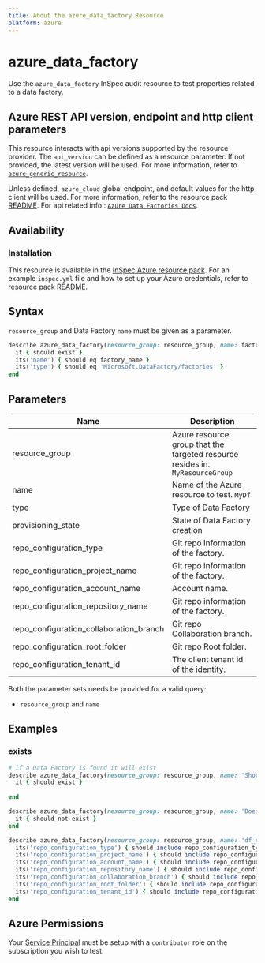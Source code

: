 ```yaml
---
title: About the azure_data_factory Resource
platform: azure
---
```


# azure_data_factory

Use the `azure_data_factory` InSpec audit resource to test properties related to a data factory.

## Azure REST API version, endpoint and http client parameters

This resource interacts with api versions supported by the resource provider.
The `api_version` can be defined as a resource parameter.
If not provided, the latest version will be used.
For more information, refer to [`azure_generic_resource`](azure_generic_resource.md).

Unless defined, `azure_cloud` global endpoint, and default values for the http client will be used.
For more information, refer to the resource pack [README](../../README.md).
For api related info : [`Azure Data Factories Docs`](https://docs.microsoft.com/en-us/rest/api/datafactory/factories/get).


## Availability

### Installation

This resource is available in the [InSpec Azure resource pack](https://github.com/inspec/inspec-azure). 
For an example `inspec.yml` file and how to set up your Azure credentials, refer to resource pack [README](../../README.md#Service-Principal).

## Syntax

`resource_group` and Data Factory `name` must be given as a parameter.
```ruby
describe azure_data_factory(resource_group: resource_group, name: factory_name) do
  it { should exist }
  its('name') { should eq factory_name }
  its('type') { should eq 'Microsoft.DataFactory/factories' }
end
```

## Parameters

| Name                           | Description                                                                      |
|--------------------------------|----------------------------------------------------------------------------------|
| resource_group                 | Azure resource group that the targeted resource resides in. `MyResourceGroup`    |
| name                           | Name of the Azure resource to test. `MyDf`                                       |
| type                           | Type of Data Factory                                                             |
| provisioning_state             | State of Data Factory creation                                                   |
| repo_configuration_type|             Git repo information of the factory. |
| repo_configuration_project_name|             Git repo information of the factory. |
| repo_configuration_account_name|             Account name. |
| repo_configuration_repository_name|             Git repo information of the factory. |
| repo_configuration_collaboration_branch|             Git repo Collaboration branch. |
| repo_configuration_root_folder|             Git repo Root folder.|
| repo_configuration_tenant_id | The client tenant id of the identity.|
Both the parameter sets needs be provided for a valid query:
- `resource_group` and `name`



## Examples

### exists
```ruby
# If a Data Factory is found it will exist
describe azure_data_factory(resource_group: resource_group, name: 'ShouldExist') do
  it { should exist }
  
end

describe azure_data_factory(resource_group: resource_group, name: 'DoesNotExist') do
  it { should_not exist }
end

describe azure_data_factory(resource_group: resource_group, name: 'df_name') do
  its('repo_configuration_type') { should include repo_configuration_type }
  its('repo_configuration_project_name') { should include repo_configuration_project_name }
  its('repo_configuration_account_name') { should include repo_configuration_account_name }
  its('repo_configuration_repository_name') { should include repo_configuration_repository_name }
  its('repo_configuration_collaboration_branch') { should include repo_configuration_collaboration_branch }
  its('repo_configuration_root_folder') { should include repo_configuration_root_folder }
  its('repo_configuration_tenant_id') { should include repo_configuration_tenant_id }
end
```

## Azure Permissions

Your [Service Principal](https://docs.microsoft.com/en-us/azure/azure-resource-manager/resource-group-create-service-principal-portal) must be setup with a `contributor` role on the subscription you wish to test.
